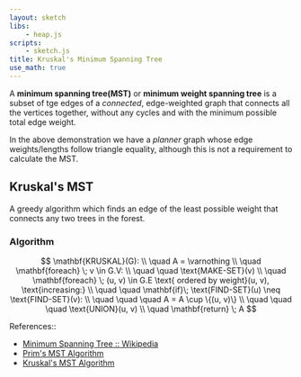 ```yaml
---
layout: sketch
libs:
    - heap.js
scripts:  
    - sketch.js
title: Kruskal's Minimum Spanning Tree
use_math: true
---
```


A **minimum spanning tree(MST)** or **minimum weight spanning tree** is a subset of tge edges of a *connected*, edge-weighted graph that connects all the vertices together, without any cycles and with the minimum possible total edge weight.    

In the above demonstration we have a *planner* graph whose edge weights/lengths follow triangle equality, although this is not a requirement to calculate the MST. 

## Kruskal's MST
A greedy algorithm which finds an edge of the least possible weight that connects any two trees in the forest.   

### Algorithm   
$$
\mathbf{KRUSKAL}(G):    \\
\quad A = \varnothing   \\
\quad \mathbf{foreach} \; v \in G.V: \\
\quad \quad \text{MAKE-SET}(v)  \\
\quad \mathbf{foreach} \; (u, v) \in G.E \text{ ordered by weight}(u, v), \text{increasing:} \\
\quad \quad \mathbf{if}\; \text{FIND-SET}(u) \neq \text{FIND-SET}(v): \\
\quad \quad \quad A = A \cup \{(u, v)\} \\
\quad \quad \quad \text{UNION}(u, v) \\
\quad \mathbf{return} \; A
$$

References::
* [Minimum Spanning Tree :: Wikipedia](https://en.wikipedia.org/wiki/Minimum_spanning_tree)
* [Prim's MST Algorithm](https://en.wikipedia.org/wiki/Prim%27s_algorithm)
* [Kruskal's MST Algorithm](https://en.wikipedia.org/wiki/Kruskal%27s_algorithm)
